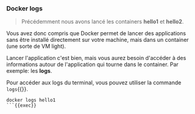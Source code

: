 ### Docker logs

> Précédemment nous avons lancé les containers **hello1** et **hello2**.

Vous avez donc compris que Docker permet de lancer des applications sans être installé directement sur votre machine, mais dans un container (une sorte de VM light).

Lancer l'application c'est bien, mais vous aurez besoin d'accéder à des informations autour de l'application qui tourne dans le container. Par exemple: les **logs**.

Pour accéder aux logs du terminal, vous pouvez utiliser la commande `logs`{{}}.

```
docker logs hello1
```{{exec}}
